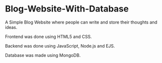 # Blog-Website-With-Database

A Simple Blog Website where people can write and store their thoughts and ideas.

Frontend was done using HTML5 and CSS.

Backend was done using JavaScript, Node.js and EJS.

Database was made using MongoDB.
 
